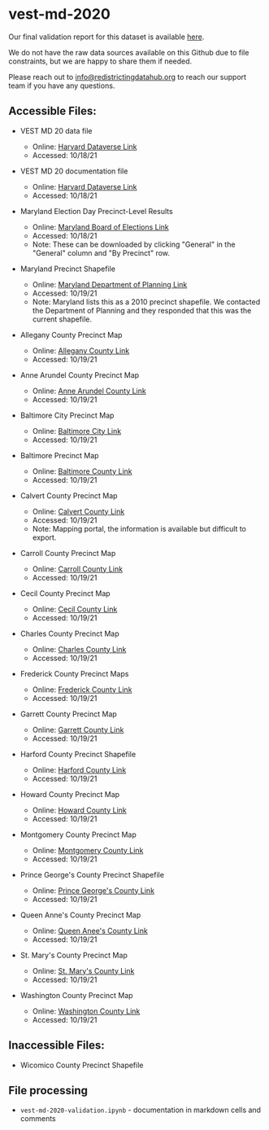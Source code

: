 # vest-md-2020

Our final validation report for this dataset is available [here](https://redistrictingdatahub.org/dataset/vest-2020-maryland-precinct-and-election-results/).

We do not have the raw data sources available on this Github due to file constraints, but we are happy to share them if needed. 

Please reach out to info@redistrictingdatahub.org to reach our support team if you have any questions.

## **Accessible Files:**
- VEST MD 20 data file
  - Online: [Harvard Dataverse Link](https://dataverse.harvard.edu/file.xhtml?fileId=5111331&version=21.0)
  - Accessed: 10/18/21

- VEST MD 20 documentation file
  - Online: [Harvard Dataverse Link](https://dataverse.harvard.edu/file.xhtml?fileId=5206372&version=21.0)
  - Accessed: 10/18/21

- Maryland Election Day Precinct-Level Results
  - Online: [Maryland Board of Elections Link](https://elections.maryland.gov/elections/2020/election_data/index.html)
  - Accessed: 10/18/21
  - Note: These can be downloaded by clicking "General" in the "General" column and "By Precinct" row.
    
- Maryland Precinct Shapefile
  - Online: [Maryland Department of Planning Link](https://planning.maryland.gov/Redistricting/Pages/2010/precinct.aspx)
  - Accessed: 10/19/21
  - Note: Maryland lists this as a 2010 precinct shapefile. We contacted the Department of Planning and they responded that this was the current shapefile.

- Allegany County Precinct Map
  - Online: [Allegany County Link](https://alleganygov.org/166/Maps-Documents)
  - Accessed: 10/19/21  

- Anne Arundel County Precinct Map
  - Online: [Anne Arundel County Link](https://www.aacounty.org/boards-and-commissions/board-of-elections/electoral-maps-by-district/)
  - Accessed: 10/19/21  

- Baltimore City Precinct Map
  - Online: [Baltimore City Link](https://boe.baltimorecity.gov/sites/default/files/ElectionMap_2018.pdf)
  - Accessed: 10/19/21  

- Baltimore Precinct Map
  - Online: [Baltimore County Link](https://www.baltimorecountymd.gov/departments/infotech/GIS/staticviewablemaps.html)
  - Accessed: 10/19/21  

- Calvert County Precinct Map
  - Online: [Calvert County Link](https://geocortex.calvertcountymd.gov/Public/Index.html?configBase=http://ccg-gisweb04.ccgext.local/Geocortex/Essentials/Public4120/REST/sites/Voter/viewers/HTML5_4_12_1/virtualdirectory/Resources/Con)
  - Accessed: 10/19/21 
  - Note: Mapping portal, the information is available but difficult to export. 

- Carroll County Precinct Map
  - Online: [Carroll County Link](https://www.carrollcountymd.gov/services/gis-maps/gis-map-gallery/map-gallery/election-districts-and-precincts/)
  - Accessed: 10/19/21  

- Cecil County Precinct Map
  - Online: [Cecil County Link](https://www.ccgov.org/government/election-board/maps)
  - Accessed: 10/19/21  

- Charles County Precinct Map
  - Online: [Charles County Link](https://www.charlescountymd.gov/government/planning-and-growth-management/mapping-services/election-district-map-with-commissioner-districts)
  - Accessed: 10/19/21  

- Frederick County Precinct Maps
  - Online: [Frederick County Link](https://www.frederickcountymd.gov/7278/2018-Election---Precinct-and-Polling-Pla)
  - Accessed: 10/19/21  

- Garrett County Precinct Map
  - Online: [Garrett County Link](https://www.garrettcounty.org/board-of-elections/election-precincts)
  - Accessed: 10/19/21  

- Harford County Precinct Shapefile
  - Online: [Harford County Link](https://planning-harfordgis.opendata.arcgis.com/datasets/election-precincts/explore)
  - Accessed: 10/19/21  

- Howard County Precinct Map
  - Online: [Howard County Link](https://data.howardcountymd.gov/MapGallery/Political/Political-VotingPrecincts/22x34/Council_Districts_Election_Precincts2018_Dsize.pdf)
  - Accessed: 10/19/21  

- Montgomery County Precinct Map
  - Online: [Montgomery County Link](https://www.montgomerycountymd.gov/Elections/Information/oldMaps.html)
  - Accessed: 10/19/21  

- Prince George's County Precinct Shapefile
  - Online: [Prince George's County Link](https://gisdata.pgplanning.org/opendata/)
  - Accessed: 10/19/21  

- Queen Anne's County Precinct Map
  - Online: [Queen Anee's County Link](https://www.qac.org/DocumentCenter/View/706/CF-8-PDF?bidId=)
  - Accessed: 10/19/21  

- St. Mary's County Precinct Map
  - Online: [St. Mary's County Link](https://www.stmarysmd.com/supervisorofelections/maps.asp)
  - Accessed: 10/19/21  

- Washington County Precinct Map
  - Online: [Washington County Link](https://www.washco-mdelections.org/)
  - Accessed: 10/19/21  

## **Inaccessible Files:**
- Wicomico County Precinct Shapefile

## File processing

- `vest-md-2020-validation.ipynb` - documentation in markdown cells and comments
